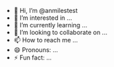 - 👋 Hi, I’m @anmilestest
- 👀 I’m interested in ...
- 🌱 I’m currently learning ...
- 💞️ I’m looking to collaborate on ...
- 📫 How to reach me ...
- 😄 Pronouns: ...
- ⚡ Fun fact: ...

<!---
anmilestest/anmilestest is a ✨ special ✨ repository because its `README.md` (this file) appears on your GitHub profile.
You can click the Preview link to take a look at your changes.
--->
